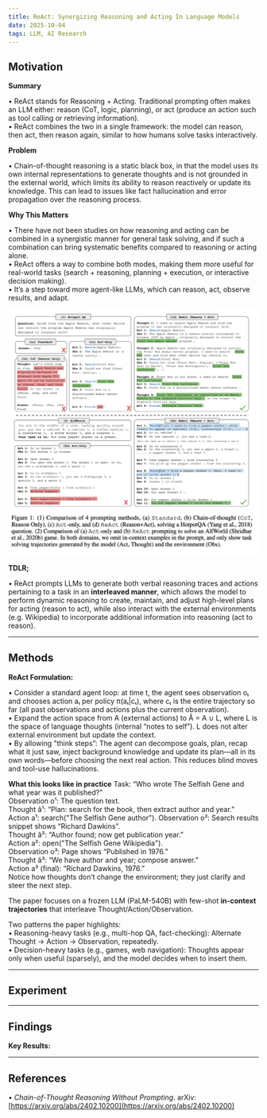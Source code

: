 ```yaml
---
title: ReAct: Synergizing Reasoning and Acting In Language Models
date: 2025-10-04
tags: LLM, AI Research
---
```


## Motivation

**Summary** 

• ReAct stands for Reasoning + Acting. Traditional prompting often makes an LLM either: reason (CoT, logic, planning), or act (produce an action such as tool calling or retrieving information).  
• ReAct combines the two in a single framework: the model can reason, then act, then reason again, similar to how humans solve tasks interactively. 

**Problem**

• Chain-of-thought reasoning is a static black box, in that the model uses
its own internal representations to generate thoughts and is not grounded in the external world, which limits its ability to reason reactively or update its knowledge. This can lead to issues like fact hallucination and error propagation over the reasoning process.

**Why This Matters**

• There have not been studies on how reasoning and acting can be combined in a synergistic manner for general task solving, and if such a combination can bring systematic benefits compared to reasoning or acting alone.  
• ReAct offers a way to combine both modes, making them more useful for real-world tasks (search + reasoning, planning + execution, or interactive decision making).  
• It’s a step toward more agent-like LLMs, which can reason, act, observe results, and adapt.  

![ReAct1](../images/ReAct1.png)

**TDLR;** 

• ReAct prompts LLMs to generate both verbal reasoning traces and actions pertaining to a task in an **interleaved manner**, which allows the model to perform dynamic reasoning to create, maintain, and adjust high-level plans for acting (reason to act), while also interact with the external environments (e.g. Wikipedia) to incorporate additional information into reasoning (act to reason).  

---

## Methods

**ReAct Formulation:**

• Consider a standard agent loop: at time t, the agent sees observation oₜ and chooses action aₜ per policy π(aₜ|cₜ), where cₜ is the entire trajectory so far (all past observations and actions plus the current observation).  
• Expand the action space from A (external actions) to Â = A ∪ L, where L is the space of language thoughts (internal “notes to self”). L does not alter external environment but update the context.  
• By allowing "think steps”: The agent can decompose goals, plan, recap what it just saw, inject background knowledge and update its plan—all in its own words—before choosing the next real action. This reduces blind moves and tool-use hallucinations.

<!-- ![ReAct2](../images/.png) -->

**What this looks like in practice**
Task: “Who wrote The Selfish Gene and what year was it published?”  
Observation o¹: The question text.  
Thought â¹: “Plan: search for the book, then extract author and year.”  
Action a¹: search("The Selfish Gene author"). 
Observation o²: Search results snippet shows “Richard Dawkins”.   
Thought â²: “Author found; now get publication year.”  
Action a²: open("The Selfish Gene Wikipedia").  
Observation o³: Page shows “Published in 1976.”  
Thought â³: “We have author and year; compose answer.”  
Action a³ (final): “Richard Dawkins, 1976.”  
Notice how thoughts don’t change the environment; they just clarify and steer the next step.  

The paper focuses on a frozen LLM (PaLM-540B) with few-shot **in-context trajectories** that interleave Thought/Action/Observation.  

Two patterns the paper highlights:   
• Reasoning-heavy tasks (e.g., multi-hop QA, fact-checking): Alternate Thought → Action → Observation, repeatedly.  
• Decision-heavy tasks (e.g., games, web navigation): Thoughts appear only when useful (sparsely), and the model decides when to insert them.  

---

## Experiment



<!-- ![CoT Result](../images/cot-greedy.png) -->

---

## Findings

**Key Results:**

---

## References
• *Chain-of-Thought Reasoning Without Prompting*. arXiv: [https://arxiv.org/abs/2402.10200](https://arxiv.org/abs/2402.10200)


